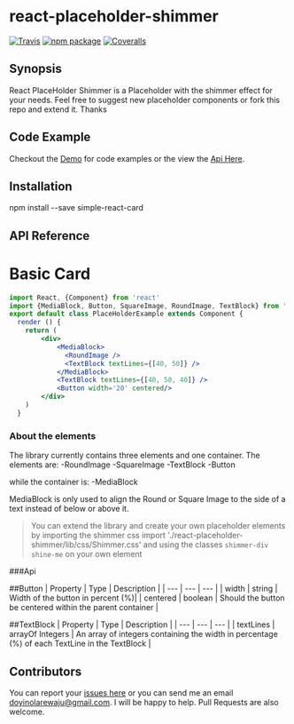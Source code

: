# react-placeholder-shimmer

[![Travis][build-badge]][build]
[![npm package][npm-badge]][npm]
[![Coveralls][coveralls-badge]][coveralls]

## Synopsis
React PlaceHolder Shimmer is a Placeholder with the shimmer effect for your needs. Feel free to suggest new placeholder components or fork this repo and extend it. Thanks

## Code Example
Checkout the [Demo](https://octo.azurewebsites.net/doyin/react-placeholder-shimmer) for code examples or the view the [Api Here](https://gate3.github.io/react-placeholder-shimmer/).

## Installation

npm install --save simple-react-card

## API Reference
# Basic Card
```jsx
import React, {Component} from 'react'
import {MediaBlock, Button, SquareImage, RoundImage, TextBlock} from '../../src'
export default class PlaceHolderExample extends Component {
  render () {
    return (
        <div>
            <MediaBlock>
              <RoundImage />
              <TextBlock textLines={[40, 50]} />
            </MediaBlock>
            <TextBlock textLines={[40, 50, 40]} />
            <Button width='20' centered/>
        </div>
    )
  }
```
### About the elements
The library currently contains three elements and one container. The elements are:
-RoundImage
-SquareImage
-TextBlock
-Button

while the container is:
-MediaBlock

MediaBlock is only used to align the Round or Square Image to the side of a text instead of below or above it. 

>You can extend the library and create your own placeholder elements by importing the shimmer css import './react-placeholder-shimmer/lib/css/Shimmer.css' and using the classes `shimmer-div shine-me` on your own element

###Api

##Button
| Property | Type | Description |
| --- | --- | --- |
| width | string | Width of the button in percent (%)|
| centered | boolean | Should the button be centered within the parent container |

##TextBlock
| Property | Type | Description |
| --- | --- | --- |
| textLines | arrayOf Integers | An array of integers containing the width in percentage (%) of each TextLine in the TextBlock |

## Contributors

You can report your [issues here](https://github.com/gate3/react-placeholder-shimmer/issues) or you can send me an email doyinolarewaju@gmail.com. I will be happy to help. Pull Requests are also welcome.

[build-badge]: https://img.shields.io/travis/user/repo/master.png?style=flat-square
[build]: https://travis-ci.org/user/repo

[npm-badge]: https://img.shields.io/npm/v/npm-package.png?style=flat-square
[npm]: https://www.npmjs.org/package/npm-package

[coveralls-badge]: https://img.shields.io/coveralls/user/repo/master.png?style=flat-square
[coveralls]: https://coveralls.io/github/user/repo
